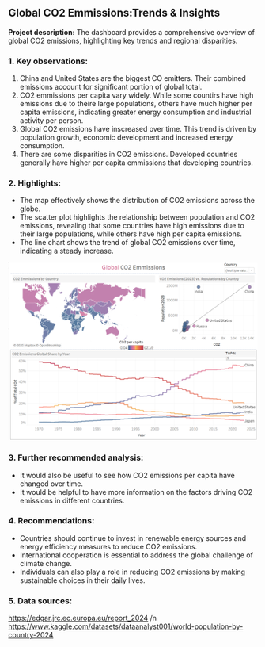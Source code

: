 ## Global CO2 Emmissions:Trends & Insights 

**Project description:** The dashboard provides a comprehensive overview of global CO2 emissions, highlighting key trends and regional disparities.

### 1. Key observations: 

1. China and United States are the biggest CO emitters. Their combined emissions account for significant portion of global total.
2. CO2 emmissions per capita vary widely.  While some countirs have high emissions due to theire large populations, others have much higher per capita emissions, indicating greater energy consumption and industrial activity per person.
3. Global CO2 emissions have inscreased over time. This trend is driven by population growth, economic development and increased energy consumption.
4. There are some disparities in CO2 emissions. Developed countries generally have higher per capita emmissions that developing countries. 

### 2. Highlights:

* The map effectively shows the distribution of CO2 emissions across the globe.    
* The scatter plot highlights the relationship between population and CO2 emissions, revealing that some countries have high emissions due to their large populations, while others have high per capita emissions.    
* The line chart shows the trend of global CO2 emissions over time, indicating a steady increase.

<img src="images/co2_global.png?raw=true"/>

### 3. Further recommended analysis: 
* It would also be useful to see how CO2 emissions per capita have changed over time.
* It would be helpful to have more information on the factors driving CO2 emissions in different countries.

### 4. Recommendations:
* Countries should continue to invest in renewable energy sources and energy efficiency measures to reduce CO2 emissions.
* International cooperation is essential to address the global challenge of climate change.
* Individuals can also play a role in reducing CO2 emissions by making sustainable choices in their daily lives.

### 5. Data sources:
https://edgar.jrc.ec.europa.eu/report_2024 /n
https://www.kaggle.com/datasets/dataanalyst001/world-population-by-country-2024






